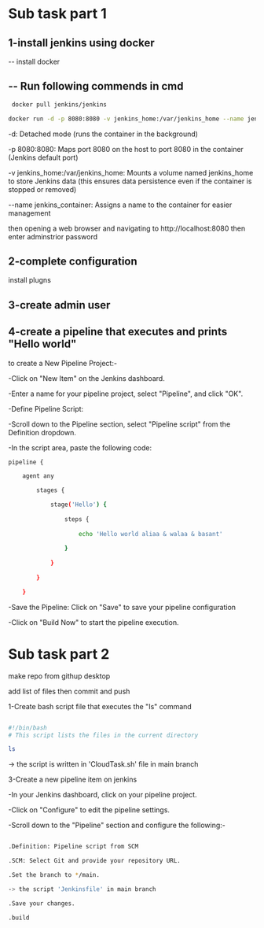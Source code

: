 
# Sub task part 1

1-install jenkins using docker 
 ---------------

-- install docker

-- Run following commends in cmd
   --------------------

```bash
 docker pull jenkins/jenkins

```
```bash
docker run -d -p 8080:8080 -v jenkins_home:/var/jenkins_home --name jenkins_container jenkins/jenkins

```
 
-d: Detached mode (runs the container in the background)

-p 8080:8080: Maps port 8080 on the host to port 8080 in the container (Jenkins default port)

-v jenkins_home:/var/jenkins_home: Mounts a volume named jenkins_home to store Jenkins data (this ensures data persistence even if the container is stopped or removed)

--name jenkins_container: Assigns a name to the container for easier management

then opening a web browser and navigating to http://localhost:8080 then enter adminstrior password

2-complete configuration 
 -----------------

install plugns 

3-create admin user
 -----------------

4-create a pipeline that executes and prints "Hello world"
   --------------------------------

to create a New Pipeline Project:-

-Click on "New Item" on the Jenkins dashboard.

-Enter a name for your pipeline project, select "Pipeline", and click "OK".

-Define Pipeline Script:

-Scroll down to the Pipeline section, select "Pipeline script" from the Definition dropdown.

-In the script area, paste the following code:

```bash
pipeline {

    agent any

        stages {

            stage('Hello') {
    
                steps {
        
                    echo 'Hello world aliaa & walaa & basant'
            
                }
        
            }
    
        }

    }
```
-Save the Pipeline: Click on "Save" to save your pipeline configuration

-Click on "Build Now" to start the pipeline execution.
# Sub task part 2
make repo from githup desktop 

add list of files then commit and push

1-Create bash script file that executes the "Is" command 
```bash

#!/bin/bash
# This script lists the files in the current directory 

ls

```

-> the script is written in 'CloudTask.sh' file in main branch

3-Create a new pipeline item on jenkins

-In your Jenkins dashboard, click on your pipeline project.

-Click on "Configure" to edit the pipeline settings.

-Scroll down to the "Pipeline" section and configure the following:-
```bash

.Definition: Pipeline script from SCM

.SCM: Select Git and provide your repository URL.

.Set the branch to */main.

-> the script 'Jenkinsfile' in main branch

.Save your changes.

.build

```
